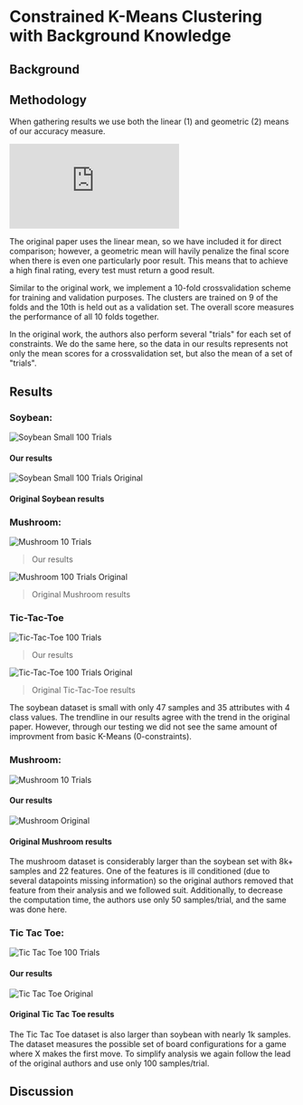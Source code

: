 # Constrained K-Means Clustering with Background Knowledge

## Background

## Methodology

When gathering results we use both the linear (1) and geometric (2) means of our accuracy measure.

![mean_eqs](http://www.sciweavers.org/tex2img.php?eq=%281%29%5Cquad%5Cmu%20%26%3D%20%5Cfrac%7B1%7D%7Bn%7D%5Csum_%7Bi%3D1%7D%5E%7Bn%7Df%28x_i%2Cy_i%29%5C%5C%0A%282%29%5Cquad%5Cmu%20%26%3D%20%5Csqrt%5B%5Cleftroot%7B-1%7D%5Cuproot%7B1%7Dn%5D%7B%5Cprod_%7Bi%3D1%7D%5E%7Bn%7Df%28x_i%2Cy_i%29%7D&bc=White&fc=Black&im=jpg&fs=12&ff=arev&edit=0)

The original paper uses the linear mean, so we have included it for direct comparison; however, a geometric mean will havily penalize the final score when there is even one particularly poor result. This means that to achieve a high final rating, every test must return a good result.

Similar to the original work, we implement a 10-fold crossvalidation scheme for training and validation purposes. The clusters are trained on 9 of the folds and the 10th is held out as a validation set. The overall score measures the performance of all 10 folds together. 

In the original work, the authors also perform several "trials" for each set of constraints. We do the same here, so the data in our results represents not only the mean scores for a crossvalidation set, but also the mean of a set of "trials".

## Results
### Soybean:
![Soybean Small 100 Trials](figures/soybean_small_100trials.png)
#### Our results

![Soybean Small 100 Trials Original](figures/soybean_original.png)
#### Original Soybean results

### Mushroom:
![Mushroom 10 Trials](figures/mushroom_10_trials.png)
> Our results

![Mushroom 100 Trials Original](figures/mushroom_original.PNG)
> Original Mushroom results

### Tic-Tac-Toe
![Tic-Tac-Toe 100 Trials](figures/tictactoe_100_trials.png)
> Our results

![Tic-Tac-Toe 100 Trials Original](figures/tictactoe_original.PNG)
> Original Tic-Tac-Toe results


The soybean dataset is small with only 47 samples and 35 attributes with 4 class values. The trendline in our results agree with the trend in the original paper. However, through our testing we did not see the same amount of improvment from basic K-Means (0-constraints).

### Mushroom:
![Mushroom 10 Trials](figures/mushroom_10_trials.png)
#### Our results

![Mushroom Original](figures/mushroom_original.PNG)
#### Original Mushroom results

The mushroom dataset is considerably larger than the soybean set with 8k+ samples and 22 features. One of the features is ill conditioned (due to several datapoints missing information) so the original authors removed that feature from their analysis and we followed suit. Additionally, to decrease the computation time, the authors use only 50 samples/trial, and the same was done here.

### Tic Tac Toe:
![Tic Tac Toe 100 Trials](figures/tictactoe_100_trials.png)
#### Our results

![Tic Tac Toe Original](figures/tictactoe_original.PNG)
#### Original Tic Tac Toe results

The Tic Tac Toe dataset is also larger than soybean with nearly 1k samples. The dataset measures the possible set of board configurations for a game where X makes the first move. To simplify analysis we again follow the lead of the original authors and use only 100 samples/trial.

## Discussion